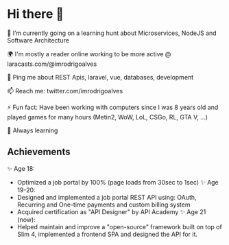 # Hi there 👋

🔭 I’m currently going on a learning hunt about Microservices, NodeJS and Software Architecture

🌍 I'm mostly a reader online working to be more active @ laracasts.com/@imrodrigoalves

💬 Ping me about REST Apis, laravel, vue, databases, development

📫 Reach me: twitter.com/imrodrigoalves

⚡️ Fun fact: Have been working with computers since I was 8 years old and played games for many hours (Metin2, WoW, LoL, CSGo, RL, GTA V, ...)

🌱 Always learning 

## Achievements

✨ Age 18: 
  - Optimized a job portal by 100% (page loads from 30sec to 1sec)
✨ Age 19-20: 
  - Designed and implemented a job portal REST API using: OAuth, Recurring and One-time payments and custom billing system
  - Acquired certification as "API Designer" by API Academy
✨ Age 21 (now): 
  - Helped maintain and improve a "open-source" framework built on top of Slim 4, implemented a frontend SPA and designed the API for it.
